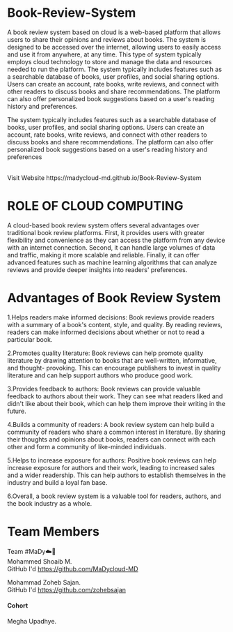 # Book-Review-System
A book review system based on cloud is a web-based platform that allows users to share their opinions and reviews about books. The system is designed to be accessed over the internet, allowing users to easily access and use it from anywhere, at any time. This type of system typically employs cloud technology to store and manage the data and resources needed to run the platform.
The system typically includes features such as a searchable database of books, user profiles, and social sharing options. Users can create an account, rate books, write reviews, and connect with other readers to discuss books and share recommendations. The platform can also offer personalized book suggestions based on a user's reading history and preferences.
<br>

The system typically includes features such as a searchable database of books, user profiles, and social sharing options. Users can create an account, rate books, write reviews, and connect with other readers to discuss books and share recommendations. The platform can also offer personalized book suggestions based on a user's reading history and preferences

<br>
Visit Website https://madycloud-md.github.io/Book-Review-System 


# ROLE OF CLOUD COMPUTING
A cloud-based book review system offers several advantages over traditional book review platforms. First, it provides users with greater flexibility and convenience as they can access the platform from any device with an internet connection. Second, it can handle large volumes of data and traffic, making it more scalable and reliable. Finally, it can offer advanced features such as machine learning algorithms that can analyze reviews and provide deeper insights into readers' preferences.


# Advantages of Book Review System

1.Helps readers make informed decisions: Book reviews provide readers with a summary of a book's content, style, and quality. By reading reviews, readers can make informed decisions about whether or not to read a particular book.
<br>

2.Promotes quality literature: Book reviews can help promote quality literature by drawing attention to books that are well-written, informative, and thought- provoking. This can encourage publishers to invest in quality literature and can help support authors who produce good work.
<br>

3.Provides feedback to authors: Book reviews can provide valuable feedback to authors about their work. They can see what readers liked and didn't like about their book, which can help them improve their writing in the future.
<br>

4.Builds a community of readers: A book review system can help build a community of readers who share a common interest in literature. By sharing their thoughts and opinions about books, readers can connect with each other and form a community of like-minded individuals.
<br>

5.Helps to increase exposure for authors: Positive book reviews can help increase exposure for authors and their work, leading to increased sales and a wider readership. This can help authors to establish themselves in the industry and build a loyal fan base.
<br>

6.Overall, a book review system is a valuable tool for readers, authors, and the book industry as a whole.





# Team Members 
Team #MaDy☁️👑
<br>
Mohammed Shoaib M.<br>
GitHub I'd https://github.com/MaDycloud-MD
<br>

Mohammad Zoheb Sajan. <br>
GitHub I'd https://github.com/zohebsajan
<br>

<h4> Cohort </h4>
Megha Upadhye.

